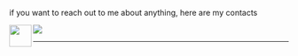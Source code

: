 

  
  



if you want to reach out to me about anything, here are my contacts

<a href="mailto:srishhtiijainn@gmail.com">
 <img align="left" src=https://img.icons8.com/?size=100&id=td499GRWwrWC&format=png&color=000000 height="40" width="40" 
</a>
<a href="https://www.linkedin.com/in/srishti-jain-59666226b/">
  <img src="https://img.icons8.com/doodle/40/000000/linkedin--v2.png"></a>

</br>

</a>

 </p>
 



*************




